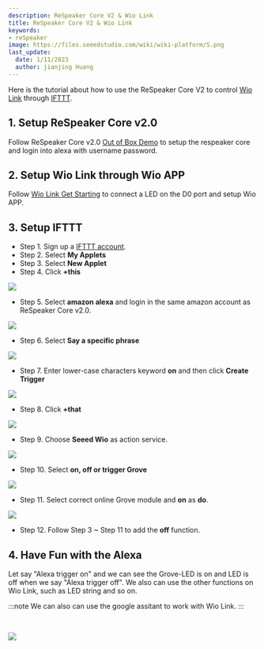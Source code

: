 ```yaml
---
description: ReSpeaker Core V2 & Wio Link
title: ReSpeaker Core V2 & Wio Link
keywords:
- reSpeaker
image: https://files.seeedstudio.com/wiki/wiki-platform/S.png
last_update:
  date: 1/11/2023
  author: jianjing Huang
---
```


Here is the tutorial about how to use the ReSpeaker Core V2 to control [Wio Link](https://wiki.seeedstudio.com/Wio_Link/) through [IFTTT](https://ifttt.com/).

## 1. Setup ReSpeaker Core v2.0

Follow ReSpeaker Core v2.0 [Out of Box Demo](https://wiki.seeedstudio.com/ReSpeaker_Core_v2.0/#out-of-box-demo) to setup the respeaker core and login into alexa with username password. 

## 2. Setup Wio Link through Wio APP

Follow [Wio Link Get Starting](https://wiki.seeedstudio.com/Wio_Link/#get-started) to connect a LED on the D0 port and setup Wio APP.

## 3. Setup IFTTT

- Step 1. Sign up a [IFTTT account](https://ifttt.com/join).
- Step 2. Select **My Applets**
- Step 3. Select **New Applet**
- Step 4. Click  **+this**

![](https://files.seeedstudio.com/wiki/ReSpeaker_Core_V2_-_Wio_Link/this.png)

- Step 5. Select **amazon alexa** and login in the same amazon account as ReSpeaker Core v2.0. 

![](https://files.seeedstudio.com/wiki/ReSpeaker_Core_V2_-_Wio_Link/alexa.png)

- Step 6. Select  **Say a specific phrase**

![](https://files.seeedstudio.com/wiki/ReSpeaker_Core_V2_-_Wio_Link/say_a_specific_phase.png)

- Step 7. Enter lower-case characters keyword **on** and then click **Create Trigger**

![](https://files.seeedstudio.com/wiki/ReSpeaker_Core_V2_-_Wio_Link/key_word.png)

- Step 8. Click **+that**

![](https://files.seeedstudio.com/wiki/ReSpeaker_Core_V2_-_Wio_Link/that.png)

- Step 9. Choose **Seeed Wio** as action service.

![](https://files.seeedstudio.com/wiki/ReSpeaker_Core_V2_-_Wio_Link/wio.png)

- Step 10. Select **on, off or trigger Grove**

![](https://files.seeedstudio.com/wiki/ReSpeaker_Core_V2_-_Wio_Link/choose_action.png)

- Step 11. Select correct online Grove module and **on** as **do**.

![](https://files.seeedstudio.com/wiki/ReSpeaker_Core_V2_-_Wio_Link/on.png)

- Step 12. Follow Step 3 ~ Step 11 to add the **off** function. 

## 4. Have Fun with the Alexa

Let say "Alexa trigger on" and we can see the Grove-LED is on and LED is off when we say "Alexa trigger off". We also can use the other functions on Wio Link, such as LED string and so on. 

:::note
    We can also can use the google assitant to work with Wio Link.
:::

<div>
  <br /><p style={{textAlign: 'center'}}><a href="https://www.seeedstudio.com/act-4.html?utm_source=wiki&utm_medium=wikibanner&utm_campaign=newproducts" target="_blank"><img src="https://files.seeedstudio.com/wiki/Wiki_Banner/new_product.jpg" /></a></p>
</div>
